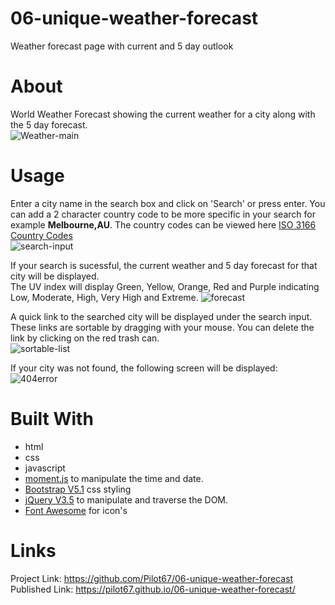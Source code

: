# 06-unique-weather-forecast
Weather forecast page with current and 5 day outlook
# About  
World Weather Forecast showing the current weather for a city along with the 5 day forecast.  
![Weather-main](https://user-images.githubusercontent.com/86697483/135180589-e7669c25-0cd7-4fb1-a316-e6d5d6ea8d84.png)  
  
# Usage  
Enter a city name in the search box and click on 'Search' or press enter. 
You can add a 2 character country code to be more specific in your search for example **Melbourne,AU**. The country codes can be viewed here [ISO 3166 Country Codes](https://www.nationsonline.org/oneworld/country_code_list.htm)  
![search-input](https://user-images.githubusercontent.com/86697483/135183662-2fac1321-e7cd-4f83-b07d-000ea2ef5468.png)  
  
If your search is sucessful, the current weather and 5 day forecast for that city will be displayed.  
The UV index will display Green, Yellow, Orange, Red and Purple indicating Low, Moderate, High, Very High and Extreme. 
![forecast](https://user-images.githubusercontent.com/86697483/135185184-2d487766-e01f-42b2-b959-2d02040481ac.png)  
  
A quick link to the searched city will be displayed under the search input. These links are sortable by dragging with your mouse. You can delete the link by clicking on the red trash can.  
![sortable-list](https://user-images.githubusercontent.com/86697483/135182455-474eafb8-0f29-40cc-b084-24aee4974615.png)  
  
If your city was not found, the following screen will be displayed:  
![404error](https://user-images.githubusercontent.com/86697483/135181380-d5e38166-1171-41f3-88ca-f619029a2dc3.png)  
  
# Built With  
* html  
* css  
* javascript  
* [moment.js](https://momentjs.com/) to manipulate the time and date.  
* [Bootstrap V5.1](https://getbootstrap.com/docs/5.1/getting-started/introduction/) css styling  
* [jQuery V3.5](https://api.jquery.com/) to manipulate and traverse the DOM.  
* [Font Awesome](https://fontawesome.com/) for icon's  
  
# Links
Project Link: https://github.com/Pilot67/06-unique-weather-forecast  
Published Link: https://pilot67.github.io/06-unique-weather-forecast/  
